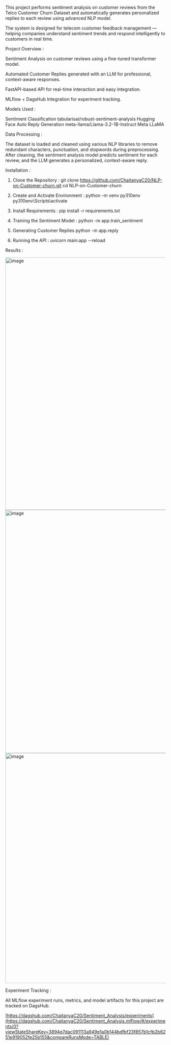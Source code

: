 This project performs sentiment analysis on customer reviews from the Telco Customer Churn Dataset and automatically generates personalized replies to each review using advanced NLP model.

The system is designed for telecom customer feedback management — helping companies understand sentiment trends and respond intelligently to customers in real time.

Project Overview :

Sentiment Analysis on customer reviews using a fine-tuned transformer model.

Automated Customer Replies generated with an LLM for professional, context-aware responses.

FastAPI-based API for real-time interaction and easy integration.

MLflow + DagsHub Integration for experiment tracking.

Models Used :

Sentiment Classification	tabularisai/robust-sentiment-analysis	Hugging Face
Auto Reply Generation	meta-llama/Llama-3.2-1B-Instruct	Meta LLaMA

Data Processing :

The dataset is loaded and cleaned using various NLP libraries to remove redundant characters, punctuation, and stopwords during preprocessing. After cleaning, the sentiment analysis model predicts sentiment  for each review, and the LLM generates a personalized, context-aware reply.

Installation : 

1) Clone the Repository : 
git clone https://github.com/ChaitanyaC20/NLP-on-Customer-churn.git
cd NLP-on-Customer-churn

2) Create and Activate Environment :
python -m venv py310env
py310env\Scripts\activate

3) Install Requirements :
pip install -r requirements.txt

4) Training the Sentiment Model : 
python -m app.train_sentiment

5) Generating Customer Replies
python -m app.reply

6) Running the API : 
uvicorn main:app --reload

Results :

<img width="1370" height="792" alt="image" src="https://github.com/user-attachments/assets/a1f4ff38-a1c1-4c90-a723-7286a75e4c18" />

<img width="1352" height="763" alt="image" src="https://github.com/user-attachments/assets/e89fd971-d12c-477a-97d9-32ecd14c2a93" />

<img width="1378" height="722" alt="image" src="https://github.com/user-attachments/assets/a0c22bfb-25dd-421c-9562-7026697e1a97" />


Experiment Tracking :

All MLflow experiment runs, metrics, and model artifacts for this project are tracked on DagsHub.

[https://dagshub.com/ChaitanyaC20/Sentiment_Analysis/experiments](https://dagshub.com/ChaitanyaC20/Sentiment_Analysis.mlflow/#/experiments/0?viewStateShareKey=3894e7dac091113a949e1a0b144bdfbf23f857b1cfb2b6251e919052fe25b155&compareRunsMode=TABLE)
